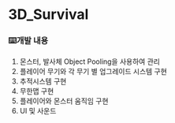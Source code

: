 # 3D_Survival
### ⌨️개발 내용

1. 몬스터, 발사체 Object Pooling을 사용하여 관리
2. 플레이어 무기와 각 무기 별 업그레이드 시스템 구현
3. 추적시스템 구현
4. 무한맵 구현
5. 플레이어와 몬스터 움직임 구현
6. UI 및 사운드

